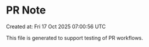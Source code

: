 # PR Note

Created at: Fri 17 Oct 2025 07:00:56 UTC

This file is generated to support testing of PR workflows.
